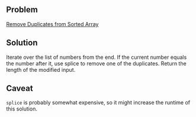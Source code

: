 ## Problem 

[Remove Duplicates from Sorted Array](https://leetcode.com/explore/featured/card/top-interview-questions-easy/92/array/727/)

## Solution

Iterate over the list of numbers from the end. If the current number equals the 
number after it, use splice to remove one of the duplicates. Return the length 
of the modified input.

## Caveat

`splice` is probably somewhat expensive, so it might increase the runtime of 
this solution.

